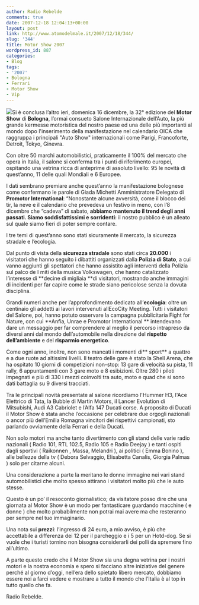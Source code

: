 ```yaml
---
author: Radio Rebelde
comments: true
date: 2007-12-18 12:04:13+00:00
layout: post
link: http://www.atomodelmale.it/2007/12/18/344/
slug: '344'
title: Motor Show 2007
wordpress_id: 887
categories:
- Blog
tags:
- '2007'
- Bologna
- Ferrari
- Motor Show
- Vip
---
```


![](http://www.atomodelmale.it/wp-content/uploads/2008/10/motors_omniauto_-300x201.jpg)Si è conclusa l’altro ieri, domenica 16 dicembre, la 32° edizione del **Motor Show** di **Bologna**, l’ormai consueto Salone Internazionale dell’Auto, la più grande kermesse motoristica del nostro paese ed una delle più importanti al mondo dopo l'inserimento della manifestazione nel calendario OICA che raggruppa i principali "Auto Show" internazionali come Parigi, Francoforte, Detroit, Tokyo, Ginevra.

Con oltre 50 marchi automobilistici, praticamente il 100% del mercato che opera in Italia, il salone si conferma tra i punti di riferimento europei, ospitando una vetrina ricca di anteprime di assoluto livello: 95 le novità di quest’anno, 11 delle quali Mondiali e 6 Europee.

I dati sembrano premiare anche quest’anno la manifestazione bolognese come confermano le parole di Giada Michetti Amministratore Delegato di **Promotor International**: “Nonostante alcune avversità, come il blocco dei tir, la neve e il calendario che prevedeva un festivo in meno, con l’8 dicembre che “cadeva” di sabato, **abbiamo mantenuto il trend degli anni passati. Siamo soddisfattissimi e sorridenti:** il nostro pubblico è un alleato sul quale siamo fieri di poter sempre contare.

<!-- more -->


I tre temi di quest’anno sono stati sicuramente il mercato, la sicurezza stradale e l’ecologia.

Dal punto di vista della **sicurezza stradale** sono stati circa **20.000** i visitatori che hanno seguito i dibattiti organizzati dalla **Polizia di Stato**, a cui vanno aggiunti gli spettatori che hanno assistito agli interventi della Polizia sul palco de I miti della musica Volkswagen, che hanno catalizzato l’interesse di **decine di migliaia **di visitatori, mostrando anche immagini di incidenti per far capire come le strade siano pericolose senza la dovuta disciplina.

Grandi numeri anche per l’approfondimento dedicato all’**ecologia**: oltre un centinaio gli addetti ai lavori intervenuti allEcoCity Meeting. Tutti i visitatori del Salone, poi, hanno potuto osservare la campagna pubblicitaria Fight for Nature, con cui **Anfia, Unrae e Promotor International ** intendevano dare un messaggio per far comprendere al meglio il percorso intrapreso da diversi anni dal mondo dell’automobile nella direzione del **rispetto dell’ambiente** e del **risparmio energetico**.

Come ogni anno, inoltre, non sono mancati i momenti di** sport** a quattro e a due ruote ad altissimi livelli. Il teatro delle gare è stato la Shell Arena, che ha ospitato 10 giorni di competizioni non-stop: 13 gare di velocità su pista, 11 rally, 6 appuntamenti con 3 gare moto e 8 esibizioni. Oltre 280 i piloti impegnati e più di 330 i mezzi coinvolti tra auto, moto e quad che si sono dati battaglia su 9 diversi tracciati.

Tra le principali novità presentate al salone ricordiamo l'Hummer H3, l'Ace Elettrico di Tata, la Bubble di Martin Motors, il Lancer Evolution di Mitsubishi, Audi A3 Cabriolet e l’Alfa 147 Ducati corse. A proposito di Ducati il Motor Show è stata anche l’occasione per celebrare due orgogli nazionali o ancor più dell’Emilia Romagna vincitori dei rispettivi campionati, sto parlando ovviamente della Ferrari e della Ducati.

Non solo motori ma anche tanto divertimento con gli stand delle varie radio nazionali ( Radio 101, RTL 102.5, Radio 105 e Radio Deejay ) e tanti ospiti dagli sportivi ( Raikonnen , Massa, Melandri ), ai politici ( Emma Bonino ), alle bellezze della tv ( Debora Selvaggio, Elisabetta Canalis, Giorgia Palmas ) solo per citarne alcuni.

Una considerazione a parte la meritano le donne immagine nei vari stand automobilistici che molto spesso attirano i visitatori molto più che le auto stesse.

Questo è un po’ il resoconto giornalistico; da visitatore posso dire che una giornata al Motor Show è un modo per fantasticare guardando macchine ( e donne ) che molto probabilmente non potrai mai avere ma  che resteranno per sempre nel tuo immaginario.

Una nota sui **prezzi**: l’ingresso di 24 euro, a mio avviso, è più che accettabile a differenza dei 12 per il parcheggio e i 5 per un Hotd-dog. Se si vuole che i turisti tornino non bisogna considerarli dei polli da spremere fino all’ultimo.

A parte questo credo che il Motor Show sia una degna vetrina per i nostri motori e la nostra economia e spero si facciano altre iniziative del genere perché al giorno d’oggi, nell’era dello spietato libero mercato, dobbiamo essere noi a farci vedere e mostrare a tutto il mondo che l’Italia è al top in tutto quello che fa.

Radio Rebelde.
